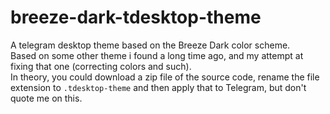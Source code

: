 # breeze-dark-tdesktop-theme
A telegram desktop theme based on the Breeze Dark color scheme.  
Based on some other theme i found a long time ago, and my attempt at fixing
that one (correcting colors and such).  
In theory, you could download a zip file of the source code, rename the file
extension to `.tdesktop-theme` and then apply that to Telegram, but don't quote
me on this.